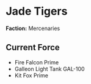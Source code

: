 # Jade Tigers
**Faction:** Mercenaries
## Current Force
- Fire Falcon Prime
- Galleon Light Tank GAL-100
- Kit Fox Prime
